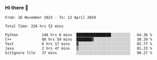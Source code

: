 ### Hi there 👋

<!--
**floyiac/floyiac** is a ✨ _special_ ✨ repository because its `README.md` (this file) appears on your GitHub profile.

Here are some ideas to get you started:

- 🔭 I’m currently working on ...
- 🌱 I’m currently learning ...
- 👯 I’m looking to collaborate on ...
- 🤔 I’m looking for help with ...
- 💬 Ask me about ...
- 📫 How to reach me: ...
- 😄 Pronouns: ...
- ⚡ Fun fact: ...
-->

<!--START_SECTION:waka-->

```txt
From: 16 November 2023 - To: 12 April 2024

Total Time: 226 hrs 52 mins

Python           146 hrs 6 mins  ████████████████░░░░░░░░░   64.36 %
C++              68 hrs 59 mins  ███████▓░░░░░░░░░░░░░░░░░   30.39 %
Text             6 hrs 17 mins   ▓░░░░░░░░░░░░░░░░░░░░░░░░   02.77 %
Java             2 hrs 47 mins   ▒░░░░░░░░░░░░░░░░░░░░░░░░   01.23 %
GitIgnore file   37 mins         ░░░░░░░░░░░░░░░░░░░░░░░░░   00.27 %
```

<!--END_SECTION:waka-->
